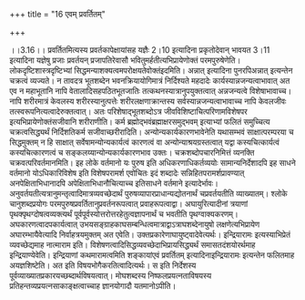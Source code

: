 +++
title = "16 एवम् प्रवर्तितम्"

+++
  
  
।।3.16।। प्रवर्तितमित्यस्य प्रवर्तकापेक्षायांसह यज्ञैः 2।10 इत्यादिना
प्रकृतोदेवान् भावयत 3।11 इत्यादिना यज्ञेषु प्रजाः प्रवर्तयन्
प्रजापतिरेवासौ भवितुमर्हतीत्यभिप्रायेणोक्तं परमपुरुषेणेति।
लोकदृष्टिशास्त्रदृष्टिभ्यां
सिद्धमन्याशक्यत्वमपरोक्षयतेवोक्तंइदमिति। अन्नात् इत्यादिना पुनरपिअन्नात्
इत्यन्तेन चक्रत्वं व्यज्यते। न तावदत्र भूतशब्देन भवनक्रियायोगिमात्रं
निर्दिश्यते महदादेः कार्यस्यान्नजन्यत्वाभावात् अत एव न महाभूतानि नापि
वेतालादिसहपठितभूतजातिः तत्कथनस्यात्रानुपयुक्तत्वात् अन्नजन्यत्वे
विशेषाभावाच्च। नापि शरीरमात्रं केवलस्य शरीरस्यानुत्पत्तेः
शरीरलक्षणाक्रान्तस्य सर्वस्यान्नजन्यत्वाभावाच्च नापि केवलजीवः
तत्स्वरूपनित्यत्वादेरुक्तत्वात्। अतः परिशेषाद्भूतशब्दोऽत्र
जीवविशिष्टाचित्परिणामविशेषपर इत्यभिप्रायेणोक्तंसजीवानि शरीराणीति। कर्म
ब्रह्मोद्भवंब्रह्माक्षरसमुद्भवम् इत्याभ्यां फलितं समुच्चित्य
चक्रत्वसिद्ध्यर्थं निर्दिशतिकर्म
सजीवाच्छरीरादिति। अन्योन्यकार्यकारणभावेनेति यथासम्भवं साक्षात्परम्परया च
सिद्धमुक्तम् न हि साक्षात् सर्वेषामन्योन्यकार्यत्वं कारणत्वं वा
अन्योन्याश्रयग्रस्तत्वात् यद्वा कस्यचित्कार्यत्वं कस्यचित्कारणत्वं च
सङ्कलय्यान्योन्यकार्यकारणभाव उक्तः। चक्रशब्दोपचारनिमित्तं व्यनक्ति
चक्रवत्परिवर्तमानमिति। इह लोके वर्तमानो यः पुरुष इति अधिकरणाधिकर्तव्ययोः
सामान्यनिर्देशादपि इह साधने वर्तमानो योऽधिकारिविशेष इति विशेषपरामर्श
एवोचितः इदं शब्दादेः सन्निहितपरामर्शप्रावण्यात् अनपेक्षिताभिधानादपि
अपेक्षिताभिधानौचित्याच्च इतिसाधने वर्तमाने इत्यादेर्भावः।
अनुवर्तयतीत्यत्रानुमन्तृत्वादिमात्रव्यवच्छेदार्थं
पुरुषव्यापारप्राधान्यद्योतनार्थं चप्रवर्तयतीति व्याख्यातम्। श्लोके
चानुशब्दप्रयोगः परमपुरुषप्रवर्तितानुप्रवर्तनरूपत्वात् प्रवाहरूपत्वाद्वा।
अघायुरित्यादीनां त्रयाणां पृथक्पृथग्दोषत्वव्यक्त्यर्थं
पूर्वपूर्वस्योत्तरोत्तरहेतुत्वज्ञापनार्थं च भवतीति पृथग्वाक्यकरणम्।
अघकारणत्वादपकार्यत्वात्
उभयसङ्ग्राहकाघसम्बन्धित्वमात्राद्वाऽत्राघशब्देनायुषो लक्षणेत्यभिप्रायेण
अघारम्भायैवेत्यादि निर्वाहत्रयमुक्तम् अत एवेति।
उक्तप्रकारेणाघायुष्ट्वादेवेत्यर्थः। इन्द्रियारामः इत्यस्याभिप्रेतं
व्यवच्छेद्यमाह नात्माराम इति।
विशेषणत्वादिसिद्धव्यवच्छेदाभिप्रायसिद्ध्यर्थं समासतदंशयोरर्थमाह
इन्द्रियाण्येवेति। इन्द्रियाणां कथमारामत्वमिति शङ्कायांएवं प्रवर्तितम्
इत्यादिनाइन्द्रियारामः इत्यन्तेन फलितमाह अयज्ञशिष्टेति। अत इति
विषयभोगैकरतित्वादित्यर्थः। स इति निर्देशस्य
पूर्वव्याख्यातप्रकारयच्छब्दार्थविषयत्वात्। मोघशब्दस्य
निष्फलप्रयत्नताविषयस्य प्रतिहन्तव्यप्रयत्नसाकाङ्क्षत्वाच्चाह ज्ञानयोगादौ
यतमानोऽपीति।
